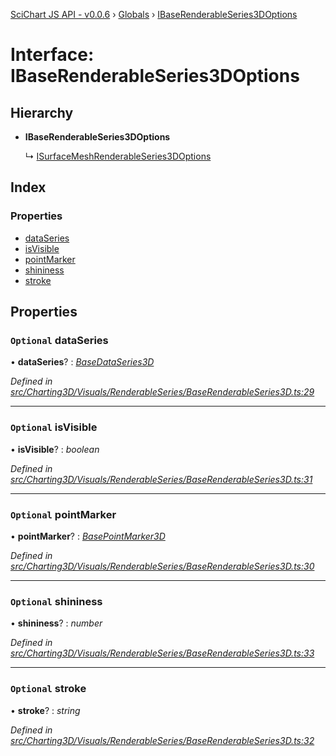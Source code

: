 [SciChart JS API - v0.0.6](../README.md) › [Globals](../globals.md) › [IBaseRenderableSeries3DOptions](ibaserenderableseries3doptions.md)

# Interface: IBaseRenderableSeries3DOptions

## Hierarchy

* **IBaseRenderableSeries3DOptions**

  ↳ [ISurfaceMeshRenderableSeries3DOptions](isurfacemeshrenderableseries3doptions.md)

## Index

### Properties

* [dataSeries](ibaserenderableseries3doptions.md#optional-dataseries)
* [isVisible](ibaserenderableseries3doptions.md#optional-isvisible)
* [pointMarker](ibaserenderableseries3doptions.md#optional-pointmarker)
* [shininess](ibaserenderableseries3doptions.md#optional-shininess)
* [stroke](ibaserenderableseries3doptions.md#optional-stroke)

## Properties

### `Optional` dataSeries

• **dataSeries**? : *[BaseDataSeries3D](../classes/basedataseries3d.md)*

*Defined in [src/Charting3D/Visuals/RenderableSeries/BaseRenderableSeries3D.ts:29](https://github.com/ABTSoftware/SciChart.Dev/blob/f6fba97af2/Web/src/SciChart/src/Charting3D/Visuals/RenderableSeries/BaseRenderableSeries3D.ts#L29)*

___

### `Optional` isVisible

• **isVisible**? : *boolean*

*Defined in [src/Charting3D/Visuals/RenderableSeries/BaseRenderableSeries3D.ts:31](https://github.com/ABTSoftware/SciChart.Dev/blob/f6fba97af2/Web/src/SciChart/src/Charting3D/Visuals/RenderableSeries/BaseRenderableSeries3D.ts#L31)*

___

### `Optional` pointMarker

• **pointMarker**? : *[BasePointMarker3D](../classes/basepointmarker3d.md)*

*Defined in [src/Charting3D/Visuals/RenderableSeries/BaseRenderableSeries3D.ts:30](https://github.com/ABTSoftware/SciChart.Dev/blob/f6fba97af2/Web/src/SciChart/src/Charting3D/Visuals/RenderableSeries/BaseRenderableSeries3D.ts#L30)*

___

### `Optional` shininess

• **shininess**? : *number*

*Defined in [src/Charting3D/Visuals/RenderableSeries/BaseRenderableSeries3D.ts:33](https://github.com/ABTSoftware/SciChart.Dev/blob/f6fba97af2/Web/src/SciChart/src/Charting3D/Visuals/RenderableSeries/BaseRenderableSeries3D.ts#L33)*

___

### `Optional` stroke

• **stroke**? : *string*

*Defined in [src/Charting3D/Visuals/RenderableSeries/BaseRenderableSeries3D.ts:32](https://github.com/ABTSoftware/SciChart.Dev/blob/f6fba97af2/Web/src/SciChart/src/Charting3D/Visuals/RenderableSeries/BaseRenderableSeries3D.ts#L32)*
